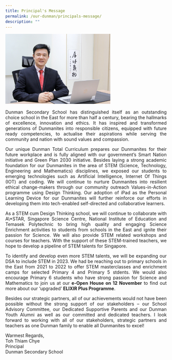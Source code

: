 ```yaml
---
title: Principal's Message
permalink: /our-dunman/principals-message/
description: ""
---
```

<img src="/images/Our%20School/Mr_Toh_Principal.jpeg"
     style="width:65%">

<p style="text-align: justify;"> Dunman Secondary School has distinguished itself as an outstanding choice school in the East for more than half a century, bearing the hallmarks of excellence, innovation and ethics. It has inspired and transformed generations of Dunmanites into responsible citizens, equipped with future ready competencies, to actualise their aspirations while serving the community and nation with sound values and compassion. </p> 

<p style="text-align: justify;"> Our unique Dunman Total Curriculum prepares our Dunmanites for their future workplace and is fully aligned with our government’s Smart Nation initiative and Green Plan 2030 initiative. Besides laying a strong academic foundation for our Dunmanites in the area of STEM (Science, Technology, Engineering and Mathematics) disciplines, we exposed our students to emerging technologies such as Artificial Intelligence, Internet Of Things (IOT) and coding. We will continue to nurture Dunmanites into resilient ethical change-makers through our community outreach Values-in-Action programme using Design Thinking. Our adoption of iPad as the Personal Learning Device for our Dunmanites will further reinforce our efforts in developing them into tech-enabled self-directed and collaborative learners. </p>

<p style="text-align: justify;"> As a STEM cum Design Thinking school, we will continue to collaborate with A\*STAR, Singapore Science Centre, National Institute of Education and Temasek Polytechnic to bring high quality and engaging Science Enrichment activities to students from schools in the East and ignite their passion for Science. We will also provide STEM related workshops and courses for teachers. With the support of these STEM-trained teachers, we hope to develop a pipeline of STEM talents for Singapore. </p>

<p style="text-align: justify;"> To identify and develop even more STEM talents, we will be expanding our DSA to include STEM in 2023. We had be reaching out to primary schools in the East from 2021 to 2022 to offer STEM masterclasses and enrichment camps for selected Primary 4 and Primary 5 stdents. We would also encourage Primary 6 students who have strong passion for Science and Mathematics to join us at our <b>e-Open House on 12 November</b> to find out more about our ‘upgraded’ <b>ELIXIR Plus Programme</b>. </p>

<p style="text-align: justify;"> Besides our strategic partners, all of our achievements would not have been possible without the strong support of our stakeholders – our School Advisory Committee, our Dedicated Supportive Parents and our Dunman Youth Alumni as well as our committed and dedicated teachers. I look forward to working with all of our stakeholders, strategic partners and teachers as one Dunman family to enable all Dunmanites to excel! </p>


Warmest Regards,  
Toh Thiam Chye  
Principal  
Dunman Secondary School